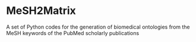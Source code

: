 # MeSH2Matrix
A set of Python codes for the generation of biomedical ontologies from the MeSH keywords of the PubMed scholarly publications

